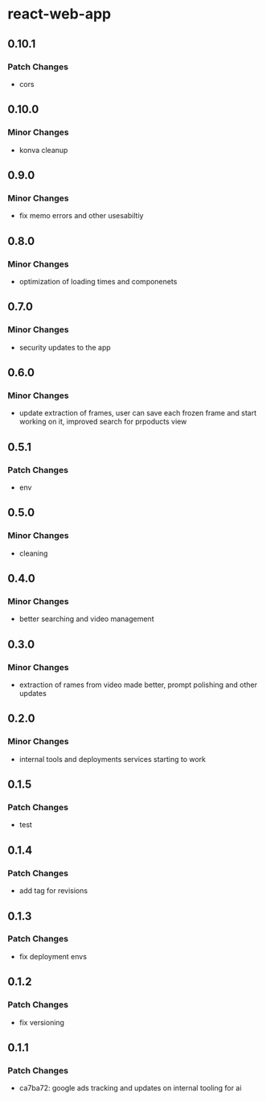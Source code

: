 # react-web-app

## 0.10.1

### Patch Changes

- cors

## 0.10.0

### Minor Changes

- konva cleanup

## 0.9.0

### Minor Changes

- fix memo errors and other usesabiltiy

## 0.8.0

### Minor Changes

- optimization of loading times and componenets

## 0.7.0

### Minor Changes

- security updates to the app

## 0.6.0

### Minor Changes

- update extraction of frames, user can save each frozen frame and start working on it, improved search for prpoducts view

## 0.5.1

### Patch Changes

- env

## 0.5.0

### Minor Changes

- cleaning

## 0.4.0

### Minor Changes

- better searching and video management

## 0.3.0

### Minor Changes

- extraction of rames from video made better, prompt polishing and other updates

## 0.2.0

### Minor Changes

- internal tools and deployments services starting to work

## 0.1.5

### Patch Changes

- test

## 0.1.4

### Patch Changes

- add tag for revisions

## 0.1.3

### Patch Changes

- fix deployment envs

## 0.1.2

### Patch Changes

- fix versioning

## 0.1.1

### Patch Changes

- ca7ba72: google ads tracking and updates on internal tooling for ai
